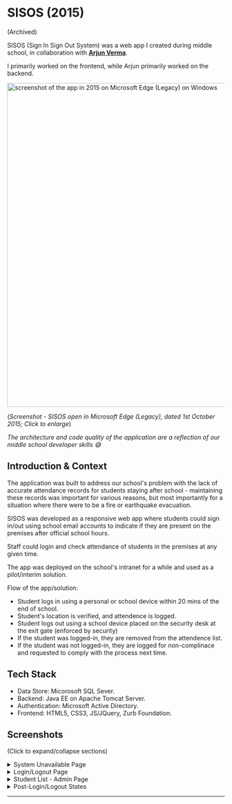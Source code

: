 # SISOS (2015)

(Archived)

SISOS (Sign In Sign Out System) was a web app I created during middle school, in collaboration with **[Arjun Verma](https://www.linkedin.com/in/av777x/)**.

I primarily worked on the frontend, while Arjun primarily worked on the backend.

<img alt="screenshot of the app in 2015 on Microsoft Edge (Legacy) on Windows" src="https://github.com/dhruv-tech/sisos/assets/26849655/8473e0a5-67da-4f1c-b8d1-34c537054af9" width=750>

(*Screenshot - SISOS open in Microsoft Edge (Legacy), dated 1st October 2015; Click to enlarge*)


*The architecture and code quality of the application are a reflection of our middle school developer skills 😅*

## Introduction & Context

The application was built to address our school's problem with the lack of accurate attendance records for students staying after school - maintaining these records was important for various reasons, but most importantly for a situation where there were to be a fire or earthquake evacuation.

SISOS was developed as a responsive web app where students could sign in/out using school email accounts to indicate if they are present on the premises after official school hours. 

Staff could login and check attendance of students in the premises at any given time.

The app was deployed on the school's intranet for a while and used as a pilot/interim solution.

Flow of the app/solution:

* Student logs in using a personal or school device within 20 mins of the end of school.
* Student's location is verified, and attendence is logged.
* Student logs out using a school device placed on the security desk at the exit gate (enforced by security)
* If the student was logged-in, they are removed from the attendence list.
* If the student was not logged-in, they are logged for non-complinace and requested to comply with the process next time.

## Tech Stack 

* Data Store: Micorosoft SQL Sever.
* Backend: Java EE on Apache Tomcat Server.
* Authentication: Microsoft Active Directory.
* Frontend: HTML5, CSS3, JS/JQuery, Zurb Foundation.

## Screenshots

(Click to expand/collapse sections)

<details>
  <summary>System Unavailable Page</summary>
  <img src="https://github.com/dhruv-tech/sisos/assets/26849655/470c6732-3f8d-4a34-826f-97f6c9793570" alt="System Unavailable Page Screenshot" width=800>
  <br/>
  <p>(Above) Loading State - determining if the system is available. (GIF)</p>
  <br/>
  <img src="https://github.com/dhruv-tech/sisos/assets/26849655/ff4b63cb-7306-4e34-8363-0f3e4fe35d1f" alt="System Unavailable Page Screenshot" width=800>
  <br/>
  <p>(Above) System unavailalbe page - Desktop, dated 1st October 2015</p>
  <p>Students were allowed to login 10 mins before school ended, and upto 20 mins after. The typo in 'available' was fixed at a later point 😅</p>
</details>

<details>
  <summary>Login/Logout Page</summary>
  <br/>
  
  <p>Both the login and logout pages looked identical, however the logout page was protected by a master password and was only opended on a laptop on the security desk at the exit gate.</p>
  
  <p>The background image of the page would differ by the day of the week. The screnshots below are taken on Wednesday and Tuesday respectively.</p>
  
  <br/>
  
  <img src="https://github.com/dhruv-tech/sisos/assets/26849655/efe349e0-3952-43af-a52a-96e805c7965e" alt="Login/logout Page, seeking username Screenshot" width=800>
  <p> (Above) Login/logout page asking for username on a Wednesday - Desktop</p>
  <br/>
  <img src="https://github.com/dhruv-tech/sisos/assets/26849655/553d3520-33ad-458c-b220-fa66303ae2d5" alt="Login/logout Page, seeking password Screenshot" width=800>
  <p> (Above) Login/logout page asking for password on a Tuesday - Desktop </p>
  <img src="https://github.com/dhruv-tech/sisos/assets/26849655/307b5a03-149e-4779-9c27-2f2a863871ae" alt="Login Page Screenshot on mobile" width=250>
  <p> (Above) Login page - Mobile </p>
</details>

<details>
  <summary>Student List - Admin Page</summary>
  <br/>

  <img src="https://github.com/dhruv-tech/sisos/assets/26849655/6973da2f-fcf9-4580-8721-41ed0a086c3a" width=800>
  <p> (Above) Student List visible to school employees post login - Desktop </p>
  <br/>
  <img src="https://github.com/dhruv-tech/sisos/assets/26849655/dbc39755-e92d-4c68-a189-d033609e671a" width=800>
  <p> (Above) Marking attendence on student list page - Desktop </p>
  <br/>
  <img src="https://github.com/dhruv-tech/sisos/assets/26849655/04533f33-a33d-4ea2-a38d-6d2bed205716" width=250>
  <p> (Above) Student List visible to school employees post login - Mobile </p>
  <br/>
  <img src="https://github.com/dhruv-tech/sisos/assets/26849655/b5b6608c-5a6d-472f-8880-8a0a900e3ef7" width=370>
  <p> (Above) Printout of student list </p>
  <br/>


</details>

<details>
  <summary>Post-Login/Logout States </summary>
  <br/>
  
  <img src="https://github.com/dhruv-tech/sisos/assets/26849655/59a3ed0c-a581-4a43-a1b6-6d99585a4181" width=800>
  <p> (Above) Login loading state - Desktop </p>
  <br/>
  <img src="https://github.com/dhruv-tech/sisos/assets/26849655/aa85baa0-0e90-49bf-9ba8-1051aff0bd34" width=800>
  <p> (Above) Login success state - Desktop </p>
  <br/>
  <img src="https://github.com/dhruv-tech/sisos/assets/26849655/b93ae235-8a7d-467b-aaaa-c4a61e0563f6" width=800>
  <p> (Above) Login/logout incorrect username/password state - Desktop </p>
  <br/>

  <img src="https://github.com/dhruv-tech/sisos/assets/26849655/9f6fc9e4-394c-4ee1-b774-eb50f12b4e0f" width=800>
  <p> (Above) State for student trying to login as admin after system has closed - Desktop, dated 25 August 2015</p>
  <br/>
  <img src="https://github.com/dhruv-tech/sisos/assets/26849655/6bec526f-4ad2-44b0-9ea1-2e8662254211" width=800>
  <p> (Above) Logout success state - Desktop </p>
  <br/>
  <img src="https://github.com/dhruv-tech/sisos/assets/26849655/c5ff7dda-8d05-4843-a0d1-fea75f24965e" width=800>
  <p> (Above) Logout without login state (student only) - Desktop </p>
  <br/>

  <img src="https://github.com/dhruv-tech/sisos/assets/26849655/31b2ae94-e84d-499d-b642-734366a77edc" width=250>
  <p> (Above) Login/logout incorrect username/password state - Mobile </p>
  <br/>

</details>

---
